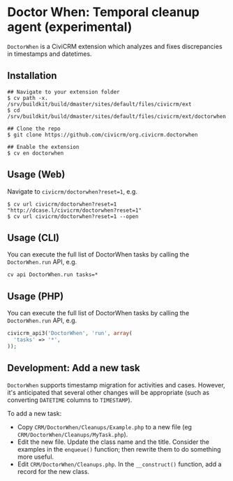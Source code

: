# Doctor When: Temporal cleanup agent (experimental)

`DoctorWhen` is a CiviCRM extension which analyzes and fixes discrepancies in timestamps and datetimes.

## Installation

```
## Navigate to your extension folder
$ cv path -x.
/srv/buildkit/build/dmaster/sites/default/files/civicrm/ext
$ cd /srv/buildkit/build/dmaster/sites/default/files/civicrm/ext/doctorwhen

## Clone the repo
$ git clone https://github.com/civicrm/org.civicrm.doctorwhen

## Enable the extension
$ cv en doctorwhen
```

## Usage (Web)

Navigate to `civicrm/doctorwhen?reset=1`, e.g.

```
$ cv url civicrm/doctorwhen?reset=1
"http://dcase.l/civicrm/doctorwhen?reset=1"
$ cv url civicrm/doctorwhen?reset=1 --open
```

## Usage (CLI)

You can execute the full list of DoctorWhen tasks by calling the `DoctorWhen.run` API, e.g.

```
cv api DoctorWhen.run tasks=*
```

## Usage (PHP)

You can execute the full list of DoctorWhen tasks by calling the `DoctorWhen.run` API, e.g.

```php
civicrm_api3('DoctorWhen', 'run', array(
  'tasks' => '*',
));
```

## Development: Add a new task

`DoctorWhen` supports timestamp migration for activities and cases. However,
it's anticipated that several other changes will be appropriate (such as
converting `DATETIME` columns to `TIMESTAMP`).

To add a new task:
 * Copy `CRM/DoctorWhen/Cleanups/Example.php` to a new file (eg `CRM/DoctorWhen/Cleanups/MyTask.php`).
 * Edit the new file. Update the class name and the title. Consider the examples in the  `enqueue()` function; then rewrite them to do something more useful.
 * Edit `CRM/DoctorWhen/Cleanups.php`. In the `__construct()` function, add a record for the new class.
